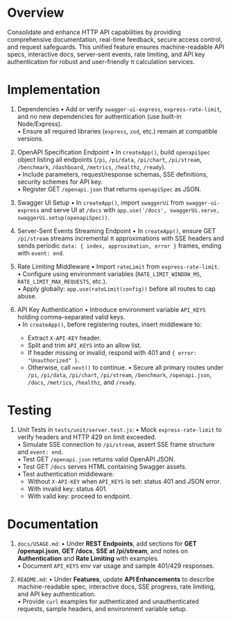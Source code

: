 # Overview

Consolidate and enhance HTTP API capabilities by providing comprehensive documentation, real-time feedback, secure access control, and request safeguards. This unified feature ensures machine-readable API specs, interactive docs, server-sent events, rate limiting, and API key authentication for robust and user-friendly π calculation services.

# Implementation

1. Dependencies
   • Add or verify `swagger-ui-express`, `express-rate-limit`, and no new dependencies for authentication (use built-in Node/Express).  
   • Ensure all required libraries (`express`, `zod`, etc.) remain at compatible versions.

2. OpenAPI Specification Endpoint
   • In `createApp()`, build `openapiSpec` object listing all endpoints (`/pi`, `/pi/data`, `/pi/chart`, `/pi/stream`, `/benchmark`, `/dashboard`, `/metrics`, `/healthz`, `/ready`).  
   • Include parameters, request/response schemas, SSE definitions, security schemes for API key.  
   • Register GET `/openapi.json` that returns `openapiSpec` as JSON.

3. Swagger UI Setup
   • In `createApp()`, import `swaggerUi` from `swagger-ui-express` and serve UI at `/docs` with `app.use('/docs', swaggerUi.serve, swaggerUi.setup(openapiSpec))`.

4. Server-Sent Events Streaming Endpoint
   • In `createApp()`, ensure GET `/pi/stream` streams incremental π approximations with SSE headers and sends periodic `data: { index, approximation, error }` frames, ending with `event: end`.

5. Rate Limiting Middleware
   • Import `rateLimit` from `express-rate-limit`.  
   • Configure using environment variables (`RATE_LIMIT_WINDOW_MS`, `RATE_LIMIT_MAX_REQUESTS`, etc.).  
   • Apply globally: `app.use(rateLimit(config))` before all routes to cap abuse.

6. API Key Authentication
   • Introduce environment variable `API_KEYS` holding comma-separated valid keys.  
   • In `createApp()`, before registering routes, insert middleware to:
     - Extract `X-API-KEY` header.  
     - Split and trim `API_KEYS` into an allow list.  
     - If header missing or invalid, respond with 401 and `{ error: "Unauthorized" }`.  
     - Otherwise, call `next()` to continue.
   • Secure all primary routes under `/pi`, `/pi/data`, `/pi/chart`, `/pi/stream`, `/benchmark`, `/openapi.json`, `/docs`, `/metrics`, `/healthz`, and `/ready`.

# Testing

1. Unit Tests in `tests/unit/server.test.js`:
   • Mock `express-rate-limit` to verify headers and HTTP 429 on limit exceeded.  
   • Simulate SSE connection to `/pi/stream`, assert SSE frame structure and `event: end`.  
   • Test GET `/openapi.json` returns valid OpenAPI JSON.  
   • Test GET `/docs` serves HTML containing Swagger assets.  
   • Test authentication middleware:
     - Without `X-API-KEY` when `API_KEYS` is set: status 401 and JSON error.  
     - With invalid key: status 401.  
     - With valid key: proceed to endpoint.

# Documentation

1. `docs/USAGE.md`:
   • Under **REST Endpoints**, add sections for **GET /openapi.json**, **GET /docs**, **SSE at /pi/stream**, and notes on **Authentication** and **Rate Limiting** with examples.  
   • Document `API_KEYS` env var usage and sample 401/429 responses.

2. `README.md`:
   • Under **Features**, update **API Enhancements** to describe machine-readable spec, interactive docs, SSE progress, rate limiting, and API key authentication.  
   • Provide `curl` examples for authenticated and unauthenticated requests, sample headers, and environment variable setup.